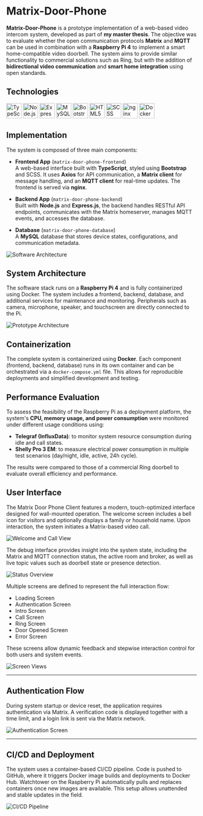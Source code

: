 # Matrix-Door-Phone

**Matrix-Door-Phone** is a prototype implementation of a web-based video intercom system, developed as part of **my master thesis**. The objective was to evaluate whether the open communication protocols **Matrix** and **MQTT** can be used in combination with a **Raspberry Pi 4** to implement a smart home-compatible video doorbell. The system aims to provide similar functionality to commercial solutions such as Ring, but with the addition of **bidirectional video communication** and **smart home integration** using open standards.

## Technologies

<p align="left">
  <img src="https://cdn.jsdelivr.net/gh/devicons/devicon/icons/typescript/typescript-original.svg" width="40" alt="TypeScript"/>
  <img src="https://cdn.jsdelivr.net/gh/devicons/devicon/icons/nodejs/nodejs-original.svg" width="40" alt="Node.js"/>
  <img src="https://cdn.jsdelivr.net/gh/devicons/devicon/icons/express/express-original.svg" width="40" alt="Express.js"/>
  <img src="https://cdn.jsdelivr.net/gh/devicons/devicon/icons/mysql/mysql-original.svg" width="40" alt="MySQL"/>
  <img src="https://cdn.jsdelivr.net/gh/devicons/devicon/icons/bootstrap/bootstrap-original.svg" width="40" alt="Bootstrap"/>
  <img src="https://cdn.jsdelivr.net/gh/devicons/devicon/icons/html5/html5-original.svg" width="40" alt="HTML5"/>
  <img src="https://cdn.jsdelivr.net/gh/devicons/devicon/icons/sass/sass-original.svg" width="40" alt="SCSS"/>
  <img src="https://cdn.jsdelivr.net/gh/devicons/devicon/icons/nginx/nginx-original.svg" width="40" alt="nginx"/>
  <img src="https://cdn.jsdelivr.net/gh/devicons/devicon/icons/docker/docker-original.svg" width="40" alt="Docker"/>
</p>

## Implementation

The system is composed of three main components:

- **Frontend App** (`matrix-door-phone-frontend`)  
  A web-based interface built with **TypeScript**, styled using **Bootstrap** and SCSS. It uses **Axios** for API communication, a **Matrix client** for message handling, and an **MQTT client** for real-time updates. The frontend is served via **nginx**.

- **Backend App** (`matrix-door-phone-backend`)  
  Built with **Node.js** and **Express.js**, the backend handles RESTful API endpoints, communicates with the Matrix homeserver, manages MQTT events, and accesses the database.

- **Database** (`matrix-door-phone-database`)  
  A **MySQL** database that stores device states, configurations, and communication metadata.

![Software Architecture](./screenshots/software-architecture.png)


## System Architecture

The software stack runs on a **Raspberry Pi 4** and is fully containerized using Docker. The system includes a frontend, backend, database, and additional services for maintenance and monitoring. Peripherals such as camera, microphone, speaker, and touchscreen are directly connected to the Pi.

![Prototype Architecture](./screenshots/prototype-architecture.png)


## Containerization

The complete system is containerized using **Docker**. Each component (frontend, backend, database) runs in its own container and can be orchestrated via a `docker-compose.yml` file. This allows for reproducible deployments and simplified development and testing.

## Performance Evaluation

To assess the feasibility of the Raspberry Pi as a deployment platform, the system's **CPU, memory usage, and power consumption** were monitored under different usage conditions using:

- **Telegraf (InfluxData)**: to monitor system resource consumption during idle and call states.
- **Shelly Pro 3 EM**: to measure electrical power consumption in multiple test scenarios (day/night, idle, active, 24h cycle).

The results were compared to those of a commercial Ring doorbell to evaluate overall efficiency and performance.


## User Interface

The Matrix Door Phone Client features a modern, touch-optimized interface designed for wall-mounted operation. The welcome screen includes a bell icon for visitors and optionally displays a family or household name. Upon interaction, the system initiates a Matrix-based video call.

![Welcome and Call View](./screenshots/welcome-call.png)

The debug interface provides insight into the system state, including the Matrix and MQTT connection status, the active room and broker, as well as live topic values such as doorbell state or presence detection.

![Status Overview](./screenshots/debug-status.png)

Multiple screens are defined to represent the full interaction flow:
- Loading Screen
- Authentication Screen
- Intro Screen
- Call Screen
- Ring Screen
- Door Opened Screen
- Error Screen

These screens allow dynamic feedback and stepwise interaction control for both users and system events.

![Screen Views](./screenshots/screens.png)

---

## Authentication Flow

During system startup or device reset, the application requires authentication via Matrix. A verification code is displayed together with a time limit, and a login link is sent via the Matrix network.

![Authentication Screen](./screenshots/auth-screen.png)

---

## CI/CD and Deployment

The system uses a container-based CI/CD pipeline. Code is pushed to GitHub, where it triggers Docker image builds and deployments to Docker Hub. Watchtower on the Raspberry Pi automatically pulls and replaces containers once new images are available. This setup allows unattended and stable updates in the field.

![CI/CD Pipeline](./screenshots/cicd.png)
